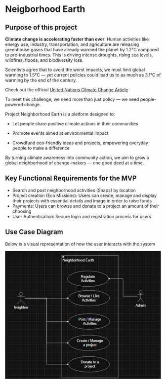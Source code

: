 # Neigborhood Earth

## Purpose of this project

**Climate change is accelerating faster than ever**. Human activities like energy use, industry, transportation, and agriculture are releasing greenhouse gases that have already warmed the planet by 1.2°C compared to pre-industrial times. This is driving intense droughts, rising sea levels, wildfires, floods, and biodiversity loss.

Scientists agree that to avoid the worst impacts, we must limit global warming to 1.5°C — yet current policies could lead us to as much as 3.1°C of warming by the end of the century.

Check out the official [United Nations Climate Change Article](https://www.un.org/en/climatechange/what-is-climate-change)

To meet this challenge, we need more than just policy — we need people-powered change.

Project Neighborhood Earth is a platform designed to:

- Let people share positive climate actions in their communities

- Promote events aimed at environmental impact

- Crowdfund eco-friendly ideas and projects, empowering everyday people to make a difference

By turning climate awareness into community action, we aim to grow a global neighborhood of change-makers — one good deed at a time.

## Key Functional Requirements for the MVP

- Search and post neighborhood activities (Snaps) by location
- Project creation (Eco Missions): Users can create, manage and display their projects with essential details and image in order to raise funds
- Payments: Users can browse and donate to a project an amount of their choosing
- User Authentication: Secure login and registration process for users

## Use Case Diagram

Below is a visual representation of how the user interacts with the system

![neighborhood earth use case diagram](./neighbor-use-case.png)
